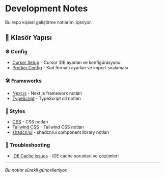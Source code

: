 # Development Notes

Bu repo kişisel geliştirme notlarımı içeriyor.

## 📁 Klasör Yapısı

### ⚙️ Config
- [Cursor Setup](config/cursor.md) - Cursor IDE ayarları ve konfigürasyonu
- [Prettier Config](config/prettier.md) - Kod formatı ayarları ve import sıralaması

### 🛠️ Frameworks
- [Next.js](frameworks/next.md) - Next.js framework notları
- [TypeScript](frameworks/typescript.md) - TypeScript dil notları

### 🎨 Styles
- [CSS](styles/css.md) - CSS notları
- [Tailwind CSS](styles/tailwind.md) - Tailwind CSS notları
- [shadcn/ui](styles/shadcn.md) - shadcn/ui component library notları

### 🔧 Troubleshooting
- [IDE Cache Issues](troubleshooting/ide-cache-issues.md) - IDE cache sorunları ve çözümleri

---

*Bu notlar sürekli güncelleniyor.*
